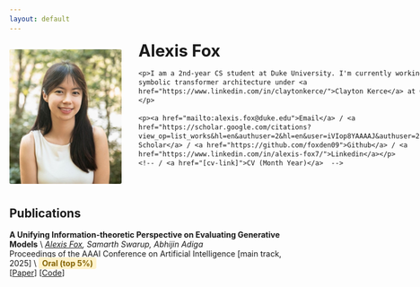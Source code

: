 ```yaml
---
layout: default
---
```


<style>
/* Hide navigation header */
.site-header {
  display: none !important;
}


/* Hide footer */
.site-footer {
  display: none !important;
}

/* Main layout */
.profile-header {
  display: flex;
  gap: 30px;
  margin-bottom: 40px;
  align-items: flex-start;
}

.profile-content {
  flex: 1;
}

.profile-image {
  flex: 0 0 200px;
  order: -1;
  margin-top: 15px;
}

.profile-image img {
  width: 100%;
  height: 240px;
  border-radius: 3px;
  display: block;
  object-fit: cover;
  object-position: center;
}

.highlight-oral {
  background-color: #fff3cd;
  padding: 2px 6px;
  border-radius: 4px;
  color: #856404;
  font-weight: bold;
}

/* Ensure consistent typography */
h1 {
  font-size: 2.1em;
  margin-bottom: 0.5em;
  margin-top: 0;
}

/* Mobile responsive */
@media (max-width: 768px) {
  .profile-header {
    flex-direction: column-reverse;
    gap: 20px;
  }
  
  .profile-image {
    align-self: center;
    margin-top: 0;
  }
}
</style>



<div class="profile-header">
  <div class="profile-content">
    <h1>Alexis Fox</h1>
    
    <p>I am a 2nd-year CS student at Duke University. I'm currently working on symbolic transformer architecture under <a href="https://www.linkedin.com/in/claytonkerce/">Clayton Kerce</a> at GTRI!</p>

    <p><a href="mailto:alexis.fox@duke.edu">Email</a> / <a href="https://scholar.google.com/citations?view_op=list_works&hl=en&authuser=2&hl=en&user=iVIop8YAAAAJ&authuser=2">Google Scholar</a> / <a href="https://github.com/foxden09">Github</a> / <a href="https://www.linkedin.com/in/alexis-fox7/">Linkedin</a></p>
    <!-- / <a href="[cv-link]">CV (Month Year)</a>  -->
  </div>
  
  <div class="profile-image">
    <img src="assets/images/profile.jpg" alt="Alexis Fox" />
  </div>
</div>

## Publications

**A Unifying Information-theoretic Perspective on Evaluating Generative Models** \\
*<u>Alexis Fox</u>, Samarth Swarup, Abhijin Adiga*  
Proceedings of the AAAI Conference on Artificial Intelligence [main track, 2025] \\
<span class="highlight-oral">Oral (top 5%)</span>   
[[Paper](https://arxiv.org/abs/2412.14340)] [[Code](https://github.com/NSSAC/PrecisionRecallMetric)]